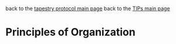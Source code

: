 back to the [tapestry protocol main page](https://github.com/wds4/tapestry-protocol/blob/main/README.md)
back to the [TIPs main page](..)

Principles of Organization
=====
